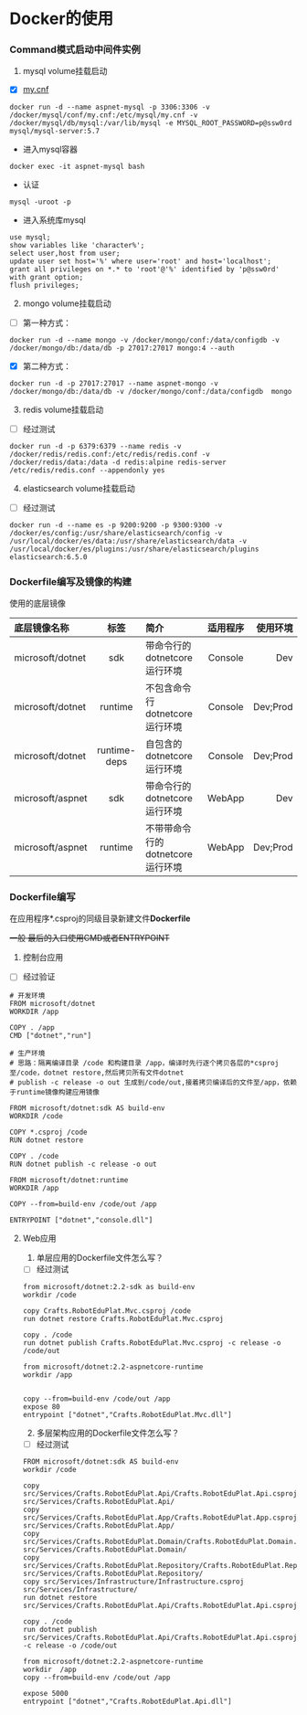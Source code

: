 ﻿# Docker的使用

### Command模式启动中间件实例

1. mysql volume挂载启动
* [x] [my.cnf](./configs/my.cnf)
```
docker run -d --name aspnet-mysql -p 3306:3306 -v /docker/mysql/conf/my.cnf:/etc/mysql/my.cnf -v /docker/mysql/db/mysql:/var/lib/mysql -e MYSQL_ROOT_PASSWORD=p@ssw0rd mysql/mysql-server:5.7
```
* 进入mysql容器

```
docker exec -it aspnet-mysql bash
```
* 认证

```
mysql -uroot -p

```
* 进入系统库mysql
```
use mysql;
show variables like 'character%';
select user,host from user;
update user set host='%' where user='root' and host='localhost';
grant all privileges on *.* to 'root'@'%' identified by 'p@ssw0rd' with grant option;
flush privileges;
```

2. mongo volume挂载启动

* [ ] 第一种方式：
```
docker run -d --name mongo -v /docker/mongo/conf:/data/configdb -v /docker/mongo/db:/data/db -p 27017:27017 mongo:4 --auth
```

* [x] 第二种方式：
```
docker run -d -p 27017:27017 --name aspnet-mongo -v /docker/mongo/db:/data/db -v /docker/mongo/conf:/data/configdb  mongo
```

3. redis volume挂载启动
* [ ] 经过测试
```
docker run -d -p 6379:6379 --name redis -v /docker/redis/redis.conf:/etc/redis/redis.conf -v /docker/redis/data:/data -d redis:alpine redis-server /etc/redis/redis.conf --appendonly yes
```

4. elasticsearch volume挂载启动
* [ ] 经过测试
```
docker run -d --name es -p 9200:9200 -p 9300:9300 -v /docker/es/config:/usr/share/elasticsearch/config -v /usr/local/docker/es/data:/usr/share/elasticsearch/data -v /usr/local/docker/es/plugins:/usr/share/elasticsearch/plugins elasticsearch:6.5.0 
```

### Dockerfile编写及镜像的构建

使用的底层镜像

|底层镜像名称|标签|简介|适用程序|使用环境|
|:------|:------:|:------|:------:|------:|
|microsoft/dotnet|sdk|带命令行的dotnetcore运行环境|Console|Dev|
|microsoft/dotnet|runtime|不包含命令行dotnetcore运行环境|Console|Dev;Prod|
|microsoft/dotnet|runtime-deps|自包含的dotnetcore运行环境|Console|Dev;Prod|
|microsoft/aspnet|sdk|带命令行的dotnetcore运行环境|WebApp|Dev|
|microsoft/aspnet|runtime|不带带命令行的dotnetcore运行环境|WebApp|Dev;Prod|

### Dockerfile编写

在应用程序*.csproj的同级目录新建文件**Dockerfile**

~~一般 最后的入口使用CMD或者ENTRYPOINT~~

1. 控制台应用

* [ ] 经过验证
```
# 开发环境
FROM microsoft/dotnet
WORKDIR /app

COPY . /app
CMD ["dotnet","run"]

# 生产环境
# 思路：隔离编译目录 /code 和构建目录 /app，编译时先行逐个拷贝各层的*csproj至/code，dotnet restore,然后拷贝所有文件dotnet 
# publish -c release -o out 生成到/code/out,接着拷贝编译后的文件至/app，依赖于runtime镜像构建应用镜像

FROM microsoft/dotnet:sdk AS build-env
WORKDIR /code

COPY *.csproj /code
RUN dotnet restore

COPY . /code
RUN dotnet publish -c release -o out

FROM microsoft/dotnet:runtime
WORKDIR /app

COPY --from=build-env /code/out /app

ENTRYPOINT ["dotnet","console.dll"]

```
2. Web应用

    1. 单层应用的Dockerfile文件怎么写？
    * [ ] 经过测试

    ```
    from microsoft/dotnet:2.2-sdk as build-env
    workdir /code 

    copy Crafts.RobotEduPlat.Mvc.csproj /code
    run dotnet restore Crafts.RobotEduPlat.Mvc.csproj

    copy . /code
    run dotnet publish Crafts.RobotEduPlat.Mvc.csproj -c release -o /code/out

    from microsoft/dotnet:2.2-aspnetcore-runtime 
    workdir /app


    copy --from=build-env /code/out /app
    expose 80
    entrypoint ["dotnet","Crafts.RobotEduPlat.Mvc.dll"]

    ```

    2. 多层架构应用的Dockerfile文件怎么写？
    * [ ] 经过测试

    ```
    FROM microsoft/dotnet:sdk AS build-env
    workdir /code

    copy src/Services/Crafts.RobotEduPlat.Api/Crafts.RobotEduPlat.Api.csproj src/Services/Crafts.RobotEduPlat.Api/
    copy src/Services/Crafts.RobotEduPlat.App/Crafts.RobotEduPlat.App.csproj src/Services/Crafts.RobotEduPlat.App/
    copy src/Services/Crafts.RobotEduPlat.Domain/Crafts.RobotEduPlat.Domain.csproj src/Services/Crafts.RobotEduPlat.Domain/
    copy src/Services/Crafts.RobotEduPlat.Repository/Crafts.RobotEduPlat.Repository.csproj src/Services/Crafts.RobotEduPlat.Repository/
    copy src/Services/Infrastructure/Infrastructure.csproj  src/Services/Infrastructure/
    run dotnet restore src/Services/Crafts.RobotEduPlat.Api/Crafts.RobotEduPlat.Api.csproj

    copy . /code
    run dotnet publish src/Services/Crafts.RobotEduPlat.Api/Crafts.RobotEduPlat.Api.csproj -c release -o /code/out

    from microsoft/dotnet:2.2-aspnetcore-runtime 
    workdir  /app
    copy --from=build-env /code/out /app

    expose 5000 
    entrypoint ["dotnet","Crafts.RobotEduPlat.Api.dll"]
    ```
